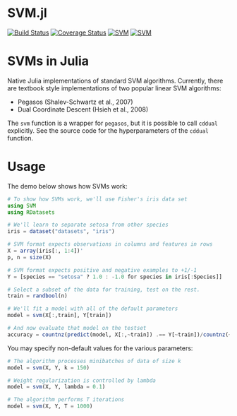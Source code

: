 SVM.jl
======


[![Build Status](https://travis-ci.org/JuliaStats/SVM.jl.svg?branch=master)](https://travis-ci.org/JuliaStats/SVM.jl)
[![Coverage Status](https://coveralls.io/repos/JuliaStats/SVM.jl/badge.svg)](https://coveralls.io/r/JuliaStats/SVM.jl)
[![SVM](http://pkg.julialang.org/badges/SVM_0.3.svg)](http://pkg.julialang.org/?pkg=SVM&ver=0.3)
[![SVM](http://pkg.julialang.org/badges/SVM_0.4.svg)](http://pkg.julialang.org/?pkg=SVM&ver=0.4)


# SVMs in Julia

Native Julia implementations of standard SVM algorithms.
Currently, there are textbook style implementations of
two popular linear SVM algorithms:

* Pegasos (Shalev-Schwartz et al., 2007)
* Dual Coordinate Descent (Hsieh et al., 2008)

The `svm` function is a wrapper for `pegasos`, but it is
possible to call `cddual` explicitly. See the source code
for the hyperparameters of the `cddual` function.

# Usage

The demo below shows how SVMs work:

```julia
# To show how SVMs work, we'll use Fisher's iris data set
using SVM
using RDatasets

# We'll learn to separate setosa from other species
iris = dataset("datasets", "iris")

# SVM format expects observations in columns and features in rows
X = array(iris[:, 1:4])'
p, n = size(X)

# SVM format expects positive and negative examples to +1/-1
Y = [species == "setosa" ? 1.0 : -1.0 for species in iris[:Species]]

# Select a subset of the data for training, test on the rest.
train = randbool(n)

# We'll fit a model with all of the default parameters
model = svm(X[:,train], Y[train])

# And now evaluate that model on the testset
accuracy = countnz(predict(model, X[:,~train]) .== Y[~train])/countnz(~train)
```

You may specify non-default values for the various parameters:

```julia
# The algorithm processes minibatches of data of size k
model = svm(X, Y, k = 150)

# Weight regularization is controlled by lambda
model = svm(X, Y, lambda = 0.1)

# The algorithm performs T iterations
model = svm(X, Y, T = 1000)
```

